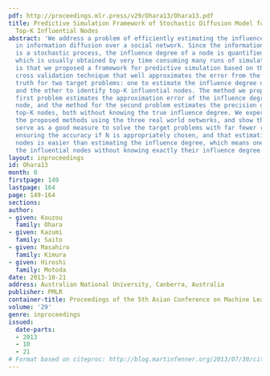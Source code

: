 ```yaml
---
pdf: http://proceedings.mlr.press/v29/Ohara13/Ohara13.pdf
title: Predictive Simulation Framework of Stochastic Diffusion Model for Identifying
  Top-K Influential Nodes
abstract: 'We address a problem of efficiently estimating the influence of a node
  in information diffusion over a social network. Since the information diffusion
  is a stochastic process, the influence degree of a node is quantified by the expectation,
  which is usually obtained by very time consuming many runs of simulation. Our contribution
  is that we proposed a framework for predictive simulation based on the leave-N-out
  cross validation technique that well approximates the error from the unknown ground
  truth for two target problems: one to estimate the influence degree of each node,
  and the other to identify top-K influential nodes. The method we proposed for the
  first problem estimates the approximation error of the influence degree of each
  node, and the method for the second problem estimates the precision of the derived
  top-K nodes, both without knowing the true influence degree. We experimentally evaluate
  the proposed methods using the three real world networks, and show that they can
  serve as a good measure to solve the target problems with far fewer runs of simulation
  ensuring the accuracy if N is appropriately chosen, and that estimating the top-K
  nodes is easier than estimating the influence degree, which means one can identify
  the influential nodes without knowing exactly their influence degree. '
layout: inproceedings
id: Ohara13
month: 0
firstpage: 149
lastpage: 164
page: 149-164
sections: 
author:
- given: Kouzou
  family: Ohara
- given: Kazumi
  family: Saito
- given: Masahiro
  family: Kimura
- given: Hiroshi
  family: Motoda
date: 2013-10-21
address: Australian National University, Canberra, Australia
publisher: PMLR
container-title: Proceedings of the 5th Asian Conference on Machine Learning
volume: '29'
genre: inproceedings
issued:
  date-parts:
  - 2013
  - 10
  - 21
# Format based on citeproc: http://blog.martinfenner.org/2013/07/30/citeproc-yaml-for-bibliographies/
---
```

